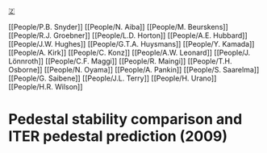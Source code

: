 [🇿](zotero://select/groups/5372906/items/2VJZHHPH)

[[People/P.B. Snyder]] [[People/N. Aiba]] [[People/M. Beurskens]] [[People/R.J. Groebner]] [[People/L.D. Horton]] [[People/A.E. Hubbard]] [[People/J.W. Hughes]] [[People/G.T.A. Huysmans]] [[People/Y. Kamada]] [[People/A. Kirk]] [[People/C. Konz]] [[People/A.W. Leonard]] [[People/J. Lönnroth]] [[People/C.F. Maggi]] [[People/R. Maingi]] [[People/T.H. Osborne]] [[People/N. Oyama]] [[People/A. Pankin]] [[People/S. Saarelma]] [[People/G. Saibene]] [[People/J.L. Terry]] [[People/H. Urano]] [[People/H.R. Wilson]] 
# Pedestal stability comparison and ITER pedestal prediction (2009)

